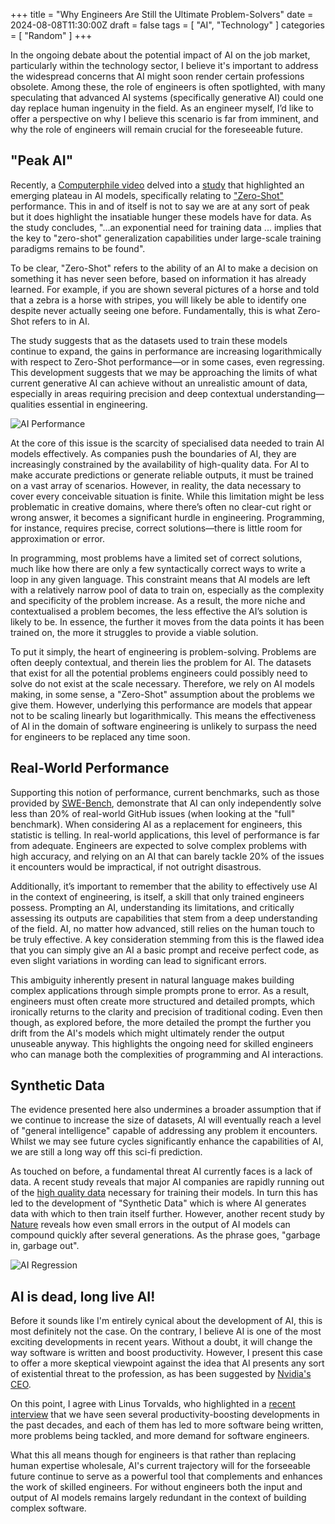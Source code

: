 +++
title = "Why Engineers Are Still the Ultimate Problem-Solvers"
date = 2024-08-08T11:30:00Z
draft = false
tags = [ "AI", "Technology" ]
categories = [ "Random" ]
+++

In the ongoing debate about the potential impact of AI on the job market, particularly within the technology sector, I believe it's important to address the widespread concerns that AI might soon render certain professions obsolete. Among these, the role of engineers is often spotlighted, with many speculating that advanced AI systems (specifically generative AI) could one day replace human ingenuity in the field. As an engineer myself, I’d like to offer a perspective on why I believe this scenario is far from imminent, and why the role of engineers will remain crucial for the foreseeable future.

## "Peak AI"

Recently, a [Computerphile video](https://www.youtube.com/watch?v=dDUC-LqVrPU) delved into a [study](https://arxiv.org/abs/2404.04125) that highlighted an emerging plateau in AI models, specifically relating to ["Zero-Shot"](https://en.wikipedia.org/wiki/Zero-shot_learning) performance. This in and of itself is not to say we are at any sort of peak but it does highlight the insatiable hunger these models have for data. As the study concludes, "...an exponential need for training data ... implies that the key to "zero-shot" generalization capabilities under large-scale training paradigms remains to be found".

To be clear, "Zero-Shot" refers to the ability of an AI to make a decision on something it has never seen before, based on information it has already learned. For example, if you are shown several pictures of a horse and told that a zebra is a horse with stripes, you will likely be able to identify one despite never actually seeing one before. Fundamentally, this is what Zero-Shot refers to in AI.

The study suggests that as the datasets used to train these models continue to expand, the gains in performance are increasing logarithmically with respect to Zero-Shot performance—or in some cases, even regressing. This development suggests that we may be approaching the limits of what current generative AI can achieve without an unrealistic amount of data, especially in areas requiring precision and deep contextual understanding—qualities essential in engineering.

![AI Performance](/ai-model.png)

At the core of this issue is the scarcity of specialised data needed to train AI models effectively. As companies push the boundaries of AI, they are increasingly constrained by the availability of high-quality data. For AI to make accurate predictions or generate reliable outputs, it must be trained on a vast array of scenarios. However, in reality, the data necessary to cover every conceivable situation is finite. While this limitation might be less problematic in creative domains, where there’s often no clear-cut right or wrong answer, it becomes a significant hurdle in engineering. Programming, for instance, requires precise, correct solutions—there is little room for approximation or error.

In programming, most problems have a limited set of correct solutions, much like how there are only a few syntactically correct ways to write a loop in any given language. This constraint means that AI models are left with a relatively narrow pool of data to train on, especially as the complexity and specificity of the problem increase. As a result, the more niche and contextualised a problem becomes, the less effective the AI’s solution is likely to be. In essence, the further it moves from the data points it has been trained on, the more it struggles to provide a viable solution.

To put it simply, the heart of engineering is problem-solving. Problems are often deeply contextual, and therein lies the problem for AI. The datasets that exist for all the potential problems engineers could possibly need to solve do not exist at the scale necessary. Therefore, we rely on AI models making, in some sense, a "Zero-Shot" assumption about the problems we give them. However, underlying this performance are models that appear not to be scaling linearly but logarithmically. This means the effectiveness of AI in the domain of software engineering is unlikely to surpass the need for engineers to be replaced any time soon.

## Real-World Performance

Supporting this notion of performance, current benchmarks, such as those provided by [SWE-Bench](https://www.swebench.com/), demonstrate that AI can only independently solve less than 20% of real-world GitHub issues (when looking at the "full" benchmark). When considering AI as a replacement for engineers, this statistic is telling. In real-world applications, this level of performance is far from adequate. Engineers are expected to solve complex problems with high accuracy, and relying on an AI that can barely tackle 20% of the issues it encounters would be impractical, if not outright disastrous.

Additionally, it’s important to remember that the ability to effectively use AI in the context of engineering, is itself, a skill that only trained engineers possess. Prompting an AI, understanding its limitations, and critically assessing its outputs are capabilities that stem from a deep understanding of the field. AI, no matter how advanced, still relies on the human touch to be truly effective. A key consideration stemming from this is the flawed idea that you can simply give an AI a basic prompt and receive perfect code, as even slight variations in wording can lead to significant errors.

This ambiguity inherently present in natural language makes building complex applications through simple prompts prone to error. As a result, engineers must often create more structured and detailed prompts, which ironically returns to the clarity and precision of traditional coding. Even then though, as explored before, the more detailed the prompt the further you drift from the AI's models which might ultimately render the output unuseable anyway. This highlights the ongoing need for skilled engineers who can manage both the complexities of programming and AI interactions.

## Synthetic Data

The evidence presented here also undermines a broader assumption that if we continue to increase the size of datasets, AI will eventually reach a level of "general intelligence" capable of addressing any problem it encounters. Whilst we may see future cycles significantly enhance the capabilities of AI, we are still a long way off this sci-fi prediction.

As touched on before, a fundamental threat AI currently faces is a lack of data. A recent study reveals that major AI companies are rapidly running out of the [high quality data](https://observer.com/2024/07/ai-training-data-crisis/) necessary for training their models. In turn this has led to the development of "Synthetic Data" which is where AI generates data with which to then train itself further. However, another recent study by [Nature](https://www.nature.com/articles/d41586-024-02420-7#:~:text=Researchers%20gave%20successive%20versions%20of,AI%20%E2%80%94%20and%20observed%20rapid%20collapse.) reveals how even small errors in the output of AI models can compound quickly after several generations. As the phrase goes, "garbage in, garbage out".

![AI Regression](/ai-in-out.png)

## AI is dead, long live AI!

Before it sounds like I'm entirely cynical about the development of AI, this is most definitely not the case. On the contrary, I believe AI is one of the most exciting developments in recent years. Without a doubt, it will change the way software is written and boost productivity. However, I present this case to offer a more skeptical viewpoint against the idea that AI presents any sort of existential threat to the profession, as has been suggested by [Nvidia's CEO](https://www.techradar.com/pro/nvidia-ceo-predicts-the-death-of-coding-jensen-huang-says-ai-will-do-the-work-so-kids-dont-need-to-learn).

On this point, I agree with Linus Torvalds, who highlighted in a [recent interview](https://www.youtube.com/watch?v=VHHT6W-N0ak) that we have seen several productivity-boosting developments in the past decades, and each of them has led to more software being written, more problems being tackled, and more demand for software engineers.

What this all means though for engineers is that rather than replacing human expertise wholesale, AI's current trajectory will for the forseeable future continue to serve as a powerful tool that complements and enhances the work of skilled engineers. For without engineers both the input and output of AI models remains largely redundant in the context of building complex software.
